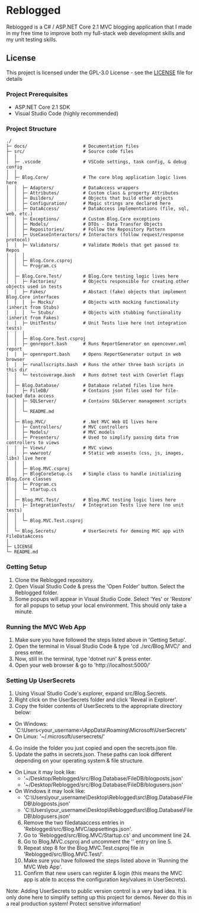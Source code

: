 # Reblogged
Reblogged is a C# / ASP.NET Core 2.1 MVC blogging application that I made in my free time to improve both my full-stack web development skills and my unit testing skills.

## License
This project is licensed under the GPL-3.0 License - see the [LICENSE](LICENSE) file for details

### Project Prerequisites
* ASP.NET Core 2.1 SDK
* Visual Studio Code (highly recommended)

### Project Structure
    ./
    ├─ docs/                     # Documentation files
    ├─ src/                      # Source code files
    │  │
    │  ├─ .vscode                # VSCode settings, task config, & debug config
    │  │
    │  ├─ Blog.Core/             # The core blog application logic lives here
    │  │  ├─ Adapters/           # DataAccess wrappers
    │  │  ├─ Attributes/         # Custom class & property Attributes
    │  │  ├─ Builders/           # Objects that build other objects
    │  │  ├─ Configuration/      # Magic strings are declared here
    │  │  ├─ DataAccess/         # DataAccess implementations (file, sql, web, etc.)
    │  │  ├─ Exceptions/         # Custom Blog.Core exceptions
    │  │  ├─ Models/             # DTOs - Data Transfer Objects
    │  │  ├─ Repositories/       # Follow the Repository Pattern
    │  │  ├─ UseCaseInteractors/ # Interactors (follow request/response protocol)
    │  │  ├─ Validators/         # Validate Models that get passed to Repos
    │  │  │
    │  │  ├─ Blog.Core.csproj
    │  │  └─ Program.cs
    │  │
    │  ├─ Blog.Core.Test/        # Blog.Core testing logic lives here
    │  │  ├─ Factories/          # Objects responsible for creating other objects used in tests
    │  │  ├─ Fakes/              # Abstact (fake) objects that implement Blog.Core interfaces
    │  │  │  ├─ Mocks/           # Objects with mocking functionality (inherit from Stubs)
    │  │  │  └─ Stubs/           # Objects with stubbing functionality (inherit from Fakes)
    │  │  ├─ UnitTests/          # Unit Tests live here (not integration tests)
    │  │  │
    │  │  ├─ Blog.Core.Test.csproj
    │  │  ├─ genreport.bash      # Runs ReportGenerator on opencover.xml report
    │  │  ├─ openreport.bash     # Opens ReportGenerator output in web browser
    │  │  ├─ runallscripts.bash  # Runs the other three bash scripts in this dir
    │  │  └─ testcoverage.bash   # Runs dotnet test with Coverlet flags
    │  │
    │  ├─ Blog.Database/         # Database related files live here
    │  │  ├─ FileDB/             # Contains json files used for file-backed data access
    │  │  ├─ SQLServer/          # Contains SQLServer management scripts
    │  │  │
    │  │  └─ README.md
    │  │
    │  ├─ Blog.MVC/              # .Net MVC Web UI lives here
    │  │  ├─ Controllers/        # MVC controllers
    │  │  ├─ Models/             # MVC models
    │  │  ├─ Presenters/         # Used to simplify passing data from controllers to views
    │  │  ├─ Views/              # MVC views
    │  │  ├─ wwwroot/            # Static web assests (css, js, images, libs) live here
    │  │  │
    │  │  ├─ Blog.MVC.csproj
    │  │  ├─ BlogCoreSetup.cs    # Simple class to handle initializing Blog.Core classes
    │  │  ├─ Program.cs
    │  │  └─ startup.cs
    │  │
    │  ├─ Blog.MVC.Test/         # Blog.MVC testing logic lives here
    │  │  ├─ IntegrationTests/   # Integration Tests live here (no unit tests)
    │  │  │
    │  │  └─ Blog.MVC.Test.csproj
    │  │
    │  └─ Blog.Secrets/          # UserSecrets for demoing MVC app with FileDataAccess
    │
    ├─ LICENSE
    └─ README.md

### Getting Setup
1. Clone the Reblogged repository.
2. Open Visual Studio Code & press the 'Open Folder' button. Select the Reblogged folder.
3. Some popups will appear in Visual Studio Code. Select 'Yes' or 'Restore' for all popups to setup your local environment. This should only take a minute.

### Running the MVC Web App
1. Make sure you have followed the steps listed above in 'Getting Setup'.
2. Open the terminal in Visual Studio Code & type 'cd ./src/Blog.MVC/' and press enter.
3. Now, still in the terminal, type 'dotnet run' & press enter.
4. Open your web browser & go to 'http://localhost:5000/'

### Setting Up UserSecrets
1. Using Visual Studio Code's explorer, expand src/Blog.Secrets.
2. Right click on the UserSecrets folder and click 'Reveal in Explorer'.
3. Copy the folder contents of UserSecrets to the appropriate directory below:
* On Windows: 'C:\Users\<your_username>\AppData\Roaming\Microsoft\UserSecrets\'
* On Linux: '~/.microsoft/usersecrets/'
4. Go inside the folder you just copied and open the secrets.json file.
5. Update the paths in secrets.json. These paths can look different depending on your operating system & file structure.
* On Linux it may look like:
  * '~/Desktop/Reblogged/src/Blog.Database/FileDB/blogposts.json'
  * '~/Desktop/Reblogged/src/Blog.Database/FileDB/blogusers.json'
* On Windows it may look like:
  * 'C:\\Users\\your_username\\Desktop\\Reblogged\\src\\Blog.Database\\FileDB\\blogposts.json'
  * 'C:\\Users\\your_username\\Desktop\\Reblogged\\src\\Blog.Database\\FileDB\\blogusers.json'
  6. Remove the two filedataaccess entries in 'Reblogged/src/Blog.MVC/appsettings.json'.
  7. Go to 'Reblogged/src/Blog.MVC/Startup.cs' and uncomment line 24.
  8. Go to Blog.MVC.csproj and uncomment the '<UserSecretsId>' entry on line 5.
  9. Repeat step 8 for the Blog.MVC.Test.csproj file in 'Reblogged/src/Blog.MVC.Test/'.
  10. Make sure you have followed the steps listed above in 'Running the MVC Web App'.
  11. Confirm that new users can register & login (this means the MVC app is able to access the configuration key/values in UserSecrets).

Note: Adding UserSecrets to public version control is a very bad idea. It is only done here to simplify setting up this project for demos. Never do this in a real production system! Protect sensitive information!
